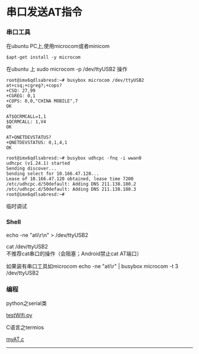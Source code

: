# 串口发送AT指令 #

### 串口工具 ###

在ubuntu PC上,使用microcom或者minicom

	$apt-get install -y microcom

在ubuntu 上
 sudo microcom -p /dev/ttyUSB2 操作
 
	root@imx6qdlsabresd:~# busybox microcom /dev/ttyUSB2 
	at+csq;+cgreg?;+cops? 
	+CSQ: 27,99 
	+CGREG: 0,1 
	+COPS: 0,0,"CHINA MOBILE",7 
	OK 
 
	AT$QCRMCALL=1,1 
	$QCRMCALL: 1,V4 
	OK 
 
	AT+QNETDEVSTATUS? 
	+QNETDEVSTATUS: 0,1,4,1 
	OK 
 
	root@imx6qdlsabresd:~# busybox udhcpc -fnq -i wwan0 
	udhcpc (v1.24.1) started 
	Sending discover... 
	Sending select for 10.166.47.120... 
	Lease of 10.166.47.120 obtained, lease time 7200 
	/etc/udhcpc.d/50default: Adding DNS 211.138.180.2 
	/etc/udhcpc.d/50default: Adding DNS 211.138.180.3 
	root@imx6qdlsabresd:~# 


临时调试

### Shell ###

echo -ne "ati\r\n" > /dev/ttyUSB2 

cat /dev/ttyUSB2    
	不推荐cat串口的操作（会阻塞；Android禁止cat AT端口）

如果装有串口工具如microcom
echo -ne "ati\r" | busybox microcom -t 3 /dev/ttyUSB2

### 编程 ###

python之serial类

[testWifi.py](archives/testWifi.py)

C语言之termios

   [myAT.c](archives/myAT.c)

----------








